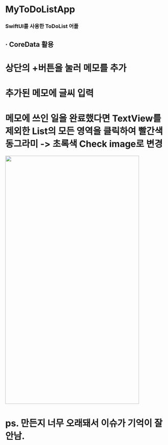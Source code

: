 # MyToDoListApp

### SwiftUI를 사용한 ToDoList 어플

## · CoreData 활용

# 상단의 +버튼을 눌러 메모를 추가
# 추가된 메모에 글씨 입력
# 메모에 쓰인 일을 완료했다면 TextView를 제외한 List의 모든 영역을 클릭하여 빨간색 동그라미 -> 초록색 Check image로 변경


<img src="https://user-images.githubusercontent.com/70623959/147812630-6fd62091-7e95-41dd-b9b1-2124d1118e3e.png"  width="420" height="780">

# ps. 만든지 너무 오래돼서 이슈가 기억이 잘 안남.
